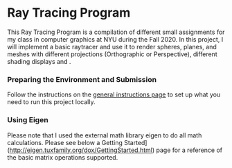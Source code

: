 # Ray Tracing Program

This Ray Tracing Program is a compilation of different small assignments for my class in computer graphics at NYU during the Fall 2020.
In this project, I will implement a basic raytracer and use it to render spheres, planes, and meshes with different projections (Orthographic or Perspective), different shading displays and .

### Preparing the Environment and Submission

Follow the instructions on the [general instructions page](../RULES.md) to set up what you need to run this project locally.

### Using Eigen

Please  note that I used the external math library eigen to do all math calculations. Please see below a Getting Started](http://eigen.tuxfamily.org/dox/GettingStarted.html) page for a reference of the basic matrix operations supported.

